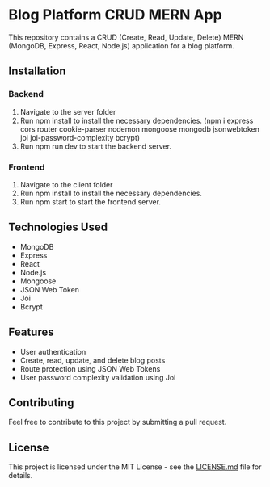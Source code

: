 <!DOCTYPE html>
<html>
<head>
  <title>Blog Platform CRUD MERN App</title>
</head>
<body>
  <h1>Blog Platform CRUD MERN App</h1>
  <p>This repository contains a CRUD (Create, Read, Update, Delete) MERN (MongoDB, Express, React, Node.js) application for a blog platform.</p>
  
  <h2>Installation</h2>
  <h3>Backend</h3>
  <ol>
    <li>Navigate to the server folder</li>
    <li>Run npm install to install the necessary dependencies. (npm i express cors router cookie-parser nodemon mongoose mongodb jsonwebtoken joi joi-password-complexity bcrypt) </li>
    <li>Run npm run dev to start the backend server.</li>
  </ol>

  <h3>Frontend</h3>
  <ol>
    <li>Navigate to the client folder</li>
    <li>Run npm install to install the necessary dependencies.</li>
    <li>Run npm start to start the frontend server.</li>
  </ol>

  <h2>Technologies Used</h2>
  <ul>
    <li>MongoDB</li>
    <li>Express</li>
    <li>React</li>
    <li>Node.js</li>
    <li>Mongoose</li>
    <li>JSON Web Token</li>
    <li>Joi</li>
    <li>Bcrypt</li>
  </ul>

  <h2>Features</h2>
  <ul>
    <li>User authentication</li>
    <li>Create, read, update, and delete blog posts</li>
    <li>Route protection using JSON Web Tokens</li>
    <li>User password complexity validation using Joi</li>
  </ul>

  <h2>Contributing</h2>
  <p>Feel free to contribute to this project by submitting a pull request.</p>

  <h2>License</h2>
  <p>This project is licensed under the MIT License - see the <a href="LICENSE.md">LICENSE.md</a> file for details.</p>
</body>
</html>

